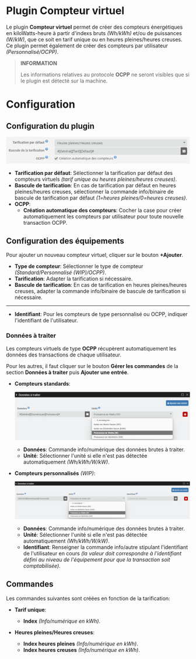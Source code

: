 # Plugin Compteur virtuel

Le plugin **Compteur virtuel** permet de créer des compteurs énergétiques en kiloWatts-heure à partir d'indexs bruts *(Wh/kWh)* et/ou de puissances *(W/kW)*, que ce soit en tarif unique ou en heures pleines/heures creuses. Ce plugin permet également de créer des compteurs par utilisateur *(Personnalisé/OCPP)*.

>**INFORMATION**
>
>Les informations relatives au protocole **OCPP** ne seront visibles que si le plugin est détecté sur la machine.

# Configuration

## Configuration du plugin

![Configuration du plugin](../images/config_plugin.jpg)

- **Tarification par défaut**: Sélectionner la tarification par défaut des compteurs virtuels *(tarif unique ou heures pleines/heures creuses)*.
- **Bascule de tarification**: En cas de tarification par défaut en heures pleines/heures creuses, sélectionner la commande info/binaire de bascule de tarification par défaut *(1=heures pleines/0=heures creuses)*.
- **OCPP**:
  - **Création automatique des compteurs**: Cocher la case pour créer automatiquement les compteurs par utilisateur pour toute nouvelle transaction OCPP.

## Configuration des équipements

Pour ajouter un nouveau compteur virtuel, cliquer sur le bouton **+Ajouter**.

- **Type de compteur**: Sélectionner le type de compteur *(Standard/Personnalisé (WIP)/OCPP)*.
- **Tarification**: Adapter la tarification si nécessaire.
- **Bascule de tarification**: En cas de tarification en heures pleines/heures creuses, adapter la commande info/binaire de bascule de tarification si nécessaire.

---

- **Identifiant**: Pour les compteurs de type personnalisé ou OCPP, indiquer l'identifiant de l'utilisateur.

### Données à traiter

Les compteurs virtuels de type **OCPP** récupèrent automatiquement les données des transactions de chaque utilisateur.

Pour les autres, il faut cliquer sur le bouton **Gérer les commandes** de la section **Données à traiter** puis **Ajouter une entrée**.

- **Compteurs standards**:

  ![Données compteur standard](../images/default_input.jpg)

	- **Données**: Commande info/numérique des données brutes à traiter.
	- **Unité**: Sélectionner l'unité si elle n'est pas détectée automatiquement *(Wh/kWh/W/kW)*.

- **Compteurs personnalisés** *(WIP)*:

  ![Données compteur personnalisé](../images/custom_input.jpg)

	- **Données**: Commande info/numérique des données brutes à traiter.
	- **Unité**: Sélectionner l'unité si elle n'est pas détectée automatiquement *(Wh/kWh/W/kW)*.
	- **Identifiant**: Renseigner la commande info/autre stipulant l'identifiant de l'utilisateur en cours *(la valeur doit correspondre à l'identifiant défini au niveau de l'équipement pour que la transaction soit comptabilisée)*.

## Commandes

Les commandes suivantes sont créées en fonction de la tarification:

- **Tarif unique**:
  - **Index** *(Info/numérique en kWh)*.

- **Heures pleines/Heures creuses**:
  - **Index heures pleines** *(Info/numérique en kWh)*.
  - **Index heures creuses** *(Info/numérique en kWh)*.

